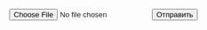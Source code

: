   <form enctype="multipart/form-data" method="post">
   <p><input type="file" name="f">
   <input type="submit" value="Отправить"></p>
